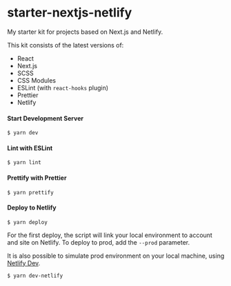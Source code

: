# starter-nextjs-netlify

My starter kit for projects based on Next.js and Netlify.

This kit consists of the latest versions of:

- React
- Next.js
- SCSS
- CSS Modules
- ESLint (with `react-hooks` plugin)
- Prettier
- Netlify

#### Start Development Server

```
$ yarn dev
```

#### Lint with ESLint

```
$ yarn lint
```

#### Prettify with Prettier

```
$ yarn prettify
```

#### Deploy to Netlify

```
$ yarn deploy
```

For the first deploy, the script will link your local environment to account and site on Netlify.
To deploy to prod, add the `--prod` parameter.

It is also possible to simulate prod environment on your local machine, using [Netlify Dev](https://www.netlify.com/products/dev/).

```
$ yarn dev-netlify
```
